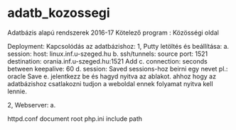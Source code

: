 # adatb_kozossegi
Adatbázis alapú rendszerek 2016-17 Kötelező program : Közösségi oldal

Deployment:
Kapcsolódás az adatbázishoz:
1, Putty letöltés és beállítása:
  a. session: host: linux.inf.u-szeged.hu
  b. ssh/tunnels: source port: 1521
                  destination: orania.inf.u-szeged.hu:1521
                  Add
  c. connection: seconds between keepalive: 60
  d. session: Saved sessions-hoz beirni egy nevet pl.: oracle
              Save
  e. jelentkezz be és hagyd nyitva az ablakot. ahhoz hogy az adatbázishoz csatlakozni tudjon a weboldal ennek folyamat nyitva kell lennie.

2, Webserver:
  a. 


httpd.conf document root
php.ini include path
